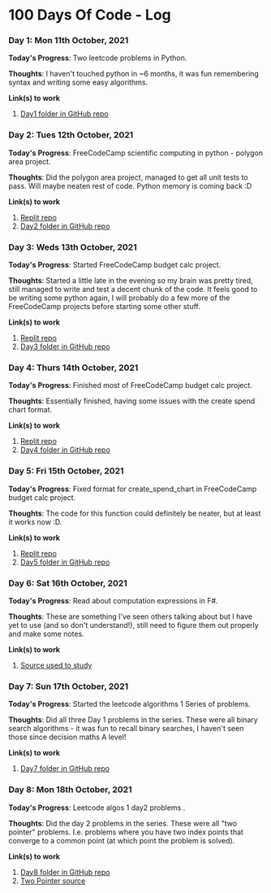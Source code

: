 # 100 Days Of Code - Log

<!--- ### Day 0: 11th October, 2021 (Example 1)
##### (delete me or comment me out)

**Today's Progress**: Fixed CSS, worked on canvas functionality for the app.

**Thoughts:** I really struggled with CSS, but, overall, I feel like I am slowly getting better at it. Canvas is still new for me, but I managed to figure out some basic functionality.

**Link to work:** [Calculator App](http://www.example.com)

--->
### Day 1: Mon 11th October, 2021 

**Today's Progress**: Two leetcode problems in Python.

**Thoughts**: I haven't touched python in ~6 months, it was fun remembering syntax and writing some easy algorithms. 

**Link(s) to work** 
1. [Day1 folder in GitHub repo](https://github.com/willTyler1/100-days-of-code/tree/master/Code/Day1)


### Day 2: Tues 12th October, 2021

**Today's Progress**: FreeCodeCamp scientific computing in python - polygon area project.

**Thoughts**: Did the polygon area project, managed to get all unit tests to pass. Will maybe neaten rest of code. Python memory is coming back :D 

**Link(s) to work**
1. [Replit repo](https://replit.com/@willTyler1/boilerplate-polygon-area-calculator#shape_calculator.py)
2. [Day2 folder in GitHub repo](https://github.com/willTyler1/100-days-of-code/blob/master/Code/Day2/shape_calculator.py)


### Day 3: Weds 13th October, 2021 

**Today's Progress**: Started FreeCodeCamp budget calc project.

**Thoughts**: Started a little late in the evening so my brain was pretty tired, still managed to write and test a decent chunk of the code. It feels good to be writing some python again, I will probably do a few more of the FreeCodeCamp projects before starting some other stuff.  

**Link(s) to work** 
1. [Replit repo](https://replit.com/@willTyler1/boilerplate-budget-app#budget.py)
2. [Day3 folder in GitHub repo](https://github.com/willTyler1/100-days-of-code/tree/master/Code/Day3_Day4_Day5) 


### Day 4: Thurs 14th October, 2021 

**Today's Progress**: Finished most of FreeCodeCamp budget calc project.

**Thoughts**: Essentially finished, having some issues with the create spend chart format.  

**Link(s) to work** 
1. [Replit repo](https://replit.com/@willTyler1/boilerplate-budget-app#budget.py)
2. [Day4 folder in GitHub repo](https://github.com/willTyler1/100-days-of-code/tree/master/Code/Day3_Day4_Day5) 


### Day 5: Fri 15th October, 2021 

**Today's Progress**: Fixed format for create_spend_chart in FreeCodeCamp budget calc project.

**Thoughts**: The code for this function could definitely be neater, but at least it works now :D.  

**Link(s) to work** 
1. [Replit repo](https://replit.com/@willTyler1/boilerplate-budget-app#budget.py)
2. [Day5 folder in GitHub repo](https://github.com/willTyler1/100-days-of-code/tree/master/Code/Day3_Day4_Day5) 


### Day 6: Sat 16th October, 2021 

**Today's Progress**: Read about computation expressions in F#.

**Thoughts**: These are something I've seen others talking about but I have yet to use (and so don't understand!), still need to figure them out properly and make some notes.   

**Link(s) to work** 
1. [Source used to study](https://fsharpforfunandprofit.com/series/computation-expressions/) 


### Day 7: Sun 17th October, 2021 

**Today's Progress**: Started the leetcode algorithms 1 Series of problems.

**Thoughts**: Did all three Day 1 problems in the series. These were all binary search algorithms - it was fun to recall binary searches, I haven't seen those since decision maths A level!   

**Link(s) to work** 
1. [Day7 folder in GitHub repo](https://github.com/willTyler1/100-days-of-code/tree/master/Code/Day7)


### Day 8: Mon 18th October, 2021 

**Today's Progress**: Leetcode algos 1 day2 problems .

**Thoughts**: Did the day 2 problems in the series. These were all "two pointer" problems. I.e. problems where you have two index points that converge to a common point (at which point the problem is solved).    

**Link(s) to work** 
1. [Day8 folder in GitHub repo](https://github.com/willTyler1/100-days-of-code/tree/master/Code/Day8)
2. [Two Pointer source](https://towardsdatascience.com/two-pointer-approach-python-code-f3986b602640)




